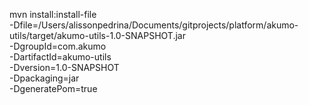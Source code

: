 mvn install:install-file \
   -Dfile=/Users/alissonpedrina/Documents/gitprojects/platform/akumo-utils/target/akumo-utils-1.0-SNAPSHOT.jar \
   -DgroupId=com.akumo \
   -DartifactId=akumo-utils \
   -Dversion=1.0-SNAPSHOT \
   -Dpackaging=jar \
   -DgeneratePom=true
